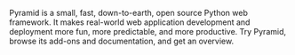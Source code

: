 Pyramid is a small, fast, down-to-earth, open source Python web framework. It makes real-world web application development and deployment more fun, more predictable, and more productive. Try Pyramid, browse its add-ons and documentation, and get an overview.
 
